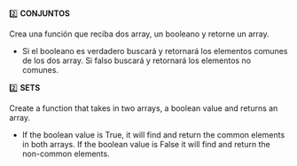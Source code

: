 2️⃣ **CONJUNTOS**

Crea una función que reciba dos array, un booleano y retorne un array.
- Si el booleano es verdadero buscará y retornará los elementos comunes de los dos array. Si falso buscará y retornará los elementos no comunes.

2️⃣ **SETS**

Create a function that takes in two arrays, a boolean value and returns an array.
- If the boolean value is True, it will find and return the common elements in both arrays. If the boolean
value is False it will find and return the non-common elements.